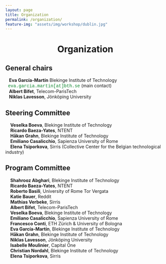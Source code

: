 ```yaml
---
layout: page
title: Organization
permalink: /organization/
feature-img: "assets/img/workshop/dublin.jpg"
---
```


<h1 style="text-align: center">Organization</h1>

## General chairs

&nbsp;&nbsp;&nbsp;**Eva García-Martín** Blekinge Institute of Technology 
<span style="font-family:courier; color:#10872F">&nbsp;eva.garcia.martin[at]bth.se</span> (main contact)   
&nbsp;&nbsp;&nbsp;**Albert Bifet**, Telecom-ParisTech  
&nbsp;&nbsp;&nbsp;**Niklas Lavesson**, Jönköping University  

## Steering Committee

&nbsp;&nbsp;&nbsp; **Veselka Boeva**,
Blekinge Institute of Technology  
&nbsp;&nbsp;&nbsp; **Ricardo Baeza-Yates**,
NTENT  
&nbsp;&nbsp;&nbsp; **Håkan Grahn**,
Blekinge Institute of Technology  
&nbsp;&nbsp;&nbsp; **Emiliano Casalicchio**,
Sapienza University of Rome  
&nbsp;&nbsp;&nbsp; **Elena Tsiporkova**,
Sirris (Collective Center for the Belgian technological industry)  

## Program Committee

&nbsp;&nbsp;&nbsp; **Shahrooz Abghari**, Blekinge Institute of Technology  
&nbsp;&nbsp;&nbsp; **Ricardo Baeza-Yates**, NTENT  
&nbsp;&nbsp;&nbsp; **Roberto Basili**, University of Rome Tor Vergata  
&nbsp;&nbsp;&nbsp; **Katie Bauer**, Reddit  
&nbsp;&nbsp;&nbsp; **Mathias Verbeke**, Sirris  
&nbsp;&nbsp;&nbsp; **Albert Bifet**, Telecom-ParisTech  
&nbsp;&nbsp;&nbsp; **Veselka Boeva**, Blekinge Institute of Technology  
&nbsp;&nbsp;&nbsp; **Emiliano Casalicchio**, Sapienza University of Rome  
&nbsp;&nbsp;&nbsp; **Francesco Conti**, ETH Zürich &amp; University of Bologna  
&nbsp;&nbsp;&nbsp; **Eva García-Martín**, Blekinge Institute of Technology  
&nbsp;&nbsp;&nbsp; **Håkan Grahn**, Blekinge Institute of Technology  
&nbsp;&nbsp;&nbsp; **Niklas Lavesson**, Jönköping University  
&nbsp;&nbsp;&nbsp; **Isabelle Moulinier**, Capital One  
&nbsp;&nbsp;&nbsp; **Christian Nordahl**, Blekinge Institute of Technology  
&nbsp;&nbsp;&nbsp; **Elena Tsiporkova**, Sirris  

<!-- ## Web and Social Media Chair
&nbsp;&nbsp;&nbsp; **Ruben **, Blekinge Institute of Technology  
 -->
